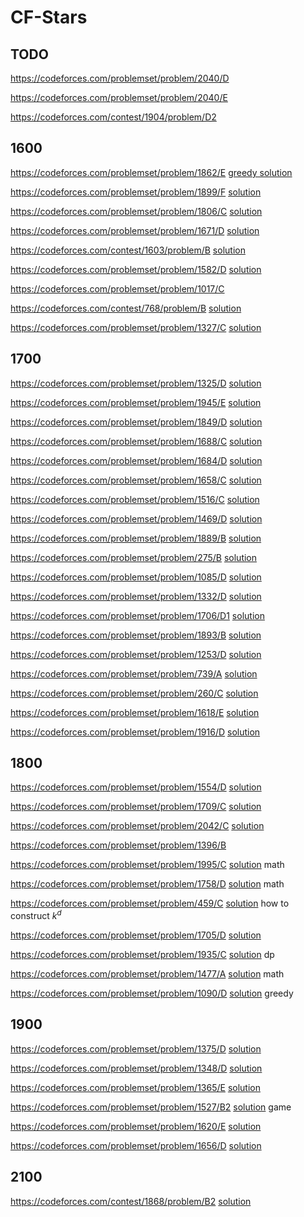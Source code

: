 # CF-Stars

## TODO
https://codeforces.com/problemset/problem/2040/D

https://codeforces.com/problemset/problem/2040/E

https://codeforces.com/contest/1904/problem/D2

## 1600
https://codeforces.com/problemset/problem/1862/E [greedy solution](https://blog.csdn.net/TKKDOUZI/article/details/132658268)

https://codeforces.com/problemset/problem/1899/F [solution](https://www.acwing.com/solution/content/215332/)

https://codeforces.com/problemset/problem/1806/C [solution](https://blog.csdn.net/m0_53089164/article/details/129644433#t8)

https://codeforces.com/problemset/problem/1671/D [solution](https://www.cnblogs.com/Reanap/p/16269129.html)

https://codeforces.com/contest/1603/problem/B [solution](https://codeforces.com/blog/entry/96460)

https://codeforces.com/problemset/problem/1582/D [solution](https://www.acwing.com/solution/content/163709/)

https://codeforces.com/problemset/problem/1017/C

https://codeforces.com/contest/768/problem/B [solution](https://blog.csdn.net/qq_34896694/article/details/56496573)

https://codeforces.com/problemset/problem/1327/C [solution](https://blog.csdn.net/aezakmias/article/details/105104795)

## 1700
https://codeforces.com/problemset/problem/1325/D [solution](https://www.cnblogs.com/stelayuri/p/12495726.html)

https://codeforces.com/problemset/problem/1945/E [solution](https://blog.csdn.net/2302_80585579/article/details/137963742)

https://codeforces.com/problemset/problem/1849/D [solution](https://www.acwing.com/solution/content/247240/)

https://codeforces.com/problemset/problem/1688/C [solution](https://blog.csdn.net/weixin_61904259/article/details/125789252)

https://codeforces.com/problemset/problem/1684/D [solution](https://blog.csdn.net/Sherlock_Holmewei/article/details/124958387)

https://codeforces.com/problemset/problem/1658/C [solution](https://www.acwing.com/solution/content/166734/)

https://codeforces.com/problemset/problem/1516/C [solution](https://www.acwing.com/solution/content/209580/)

https://codeforces.com/problemset/problem/1469/D [solution](https://www.acwing.com/solution/content/171257/)

https://codeforces.com/problemset/problem/1889/B [solution](https://www.acwing.com/solution/content/132992/)

https://codeforces.com/problemset/problem/275/B [solution](https://www.cnblogs.com/cszlg/archive/2013/02/22/2922117.html)

https://codeforces.com/problemset/problem/1085/D [solution](https://blog.csdn.net/Miracle_QSH/article/details/85229901)

https://codeforces.com/problemset/problem/1332/D [solution](https://blog.csdn.net/Littlewhite520/article/details/105244608)

https://codeforces.com/problemset/problem/1706/D1 [solution](https://blog.csdn.net/qq_45554473/article/details/127872291)

https://codeforces.com/problemset/problem/1893/B [solution](https://www.cnblogs.com/pure4knowledge/p/18253072)

https://codeforces.com/problemset/problem/1253/D [solution](https://blog.csdn.net/ZCMU_2024/article/details/103180498)

https://codeforces.com/problemset/problem/739/A [solution](https://blog.csdn.net/V5ZSQ/article/details/79859483)

https://codeforces.com/problemset/problem/260/C [solution](https://blog.csdn.net/qq_41289920/article/details/84075493)

https://codeforces.com/problemset/problem/1618/E [solution](https://www.acwing.com/solution/content/167129/)

https://codeforces.com/problemset/problem/1916/D [solution](https://blog.csdn.net/m0_59954214/article/details/138723629)

## 1800
https://codeforces.com/problemset/problem/1554/D [solution](https://blog.csdn.net/m0_51780913/article/details/120266317)

https://codeforces.com/problemset/problem/1709/C [solution](https://blog.csdn.net/QQ2530063577/article/details/125942093)

https://codeforces.com/problemset/problem/2042/C [solution](https://www.cnblogs.com/NIYAXIMEN/p/18590793)

https://codeforces.com/problemset/problem/1396/B

https://codeforces.com/problemset/problem/1995/C [solution](https://www.cnblogs.com/luckyblock/p/18319949#c) math

https://codeforces.com/problemset/problem/1758/D [solution](https://blog.csdn.net/weixin_40986490/article/details/128151197) math

https://codeforces.com/problemset/problem/459/C [solution](https://www.cnblogs.com/KirinSB/p/10375794.html) how to construct $k^d$

https://codeforces.com/problemset/problem/1705/D [solution](https://www.cnblogs.com/cjjsb/p/16578319.html#d-mark-and-lightbulbs)

https://codeforces.com/problemset/problem/1935/C [solution](https://www.acwing.com/solution/content/249004/) dp

https://codeforces.com/problemset/problem/1477/A [solution](https://blog.csdn.net/zzq0523/article/details/113777886) math

https://codeforces.com/problemset/problem/1090/D [solution](https://www.cnblogs.com/dilthey/p/10092161.html) greedy

## 1900
https://codeforces.com/problemset/problem/1375/D [solution](https://blog.csdn.net/tomjobs/article/details/107147334)

https://codeforces.com/problemset/problem/1348/D [solution](https://blog.csdn.net/starlet_kiss/article/details/105899735)

https://codeforces.com/problemset/problem/1365/E [solution](https://blog.csdn.net/mrcrack/article/details/106635598)

https://codeforces.com/problemset/problem/1527/B2 [solution](https://www.cnblogs.com/TheRoadToTheGold/p/15254112.html) game

https://codeforces.com/problemset/problem/1620/E [solution](https://blog.csdn.net/SGDBS233/article/details/122936964)

https://codeforces.com/problemset/problem/1656/D [solution](https://blog.csdn.net/weixin_43823753/article/details/123744243)

## 2100
https://codeforces.com/contest/1868/problem/B2 [solution](https://www.cnblogs.com/cjjsb/p/17694388.html)
